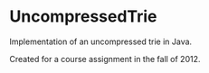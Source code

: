 # UncompressedTrie
Implementation of an uncompressed trie in Java.

Created for a course assignment in the fall of 2012.
